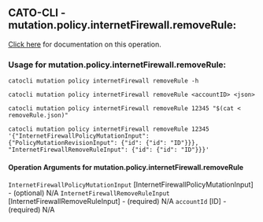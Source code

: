 
## CATO-CLI - mutation.policy.internetFirewall.removeRule:
[Click here](https://api.catonetworks.com/documentation/#mutation-removeRule) for documentation on this operation.

### Usage for mutation.policy.internetFirewall.removeRule:

`catocli mutation policy internetFirewall removeRule -h`

`catocli mutation policy internetFirewall removeRule <accountID> <json>`

`catocli mutation policy internetFirewall removeRule 12345 "$(cat < removeRule.json)"`

`catocli mutation policy internetFirewall removeRule 12345 '{"InternetFirewallPolicyMutationInput": {"PolicyMutationRevisionInput": {"id": {"id": "ID"}}}, "InternetFirewallRemoveRuleInput": {"id": {"id": "ID"}}}'`

#### Operation Arguments for mutation.policy.internetFirewall.removeRule ####
`InternetFirewallPolicyMutationInput` [InternetFirewallPolicyMutationInput] - (optional) N/A 
`InternetFirewallRemoveRuleInput` [InternetFirewallRemoveRuleInput] - (required) N/A 
`accountId` [ID] - (required) N/A 
